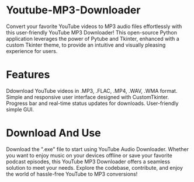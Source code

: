 # Youtube-MP3-Downloader
Convert your favorite YouTube videos to MP3 audio files effortlessly with this user-friendly YouTube MP3 Downloader! This open-source Python application leverages the power of Pytube and Tkinter, enhanced with a custom Tkinter theme, to provide an intuitive and visually pleasing experience for users.

# Features
Ddownload YouTube videos in .MP3, .FLAC, .MP4, .WAV, .WMA format.
Simple and responsive user interface designed with CustomTkinter.
Progress bar and real-time status updates for downloads.
User-friendly simple GUI.

# Download And Use
Download the ".exe" file to start using YouTube Audio Downloader. Whether you want to enjoy music on your devices offline or save your favorite podcast episodes, this YouTube MP3 Downloader offers a seamless solution to meet your needs. Explore the codebase, contribute, and enjoy the world of hassle-free YouTube to MP3 conversions!

